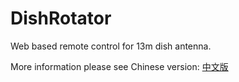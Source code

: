 # DishRotator
Web based remote control for 13m dish antenna.

More information please see Chinese version: [中文版](./README_zh.md)
